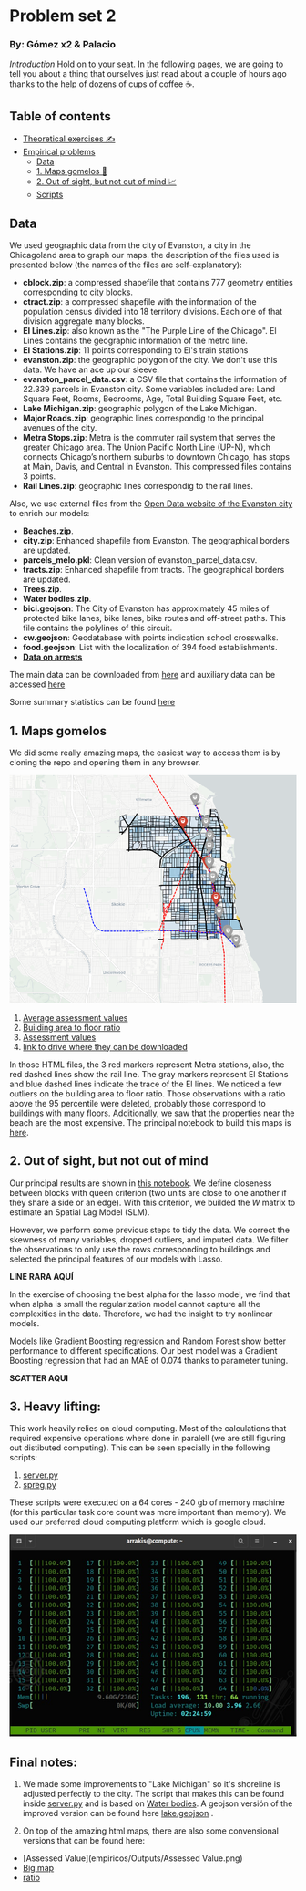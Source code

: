 # Problem set 2 
### By: Gómez x2 & Palacio

*Introduction* Hold on to your seat. In the following pages, we are going to tell you about a thing that ourselves just read about a couple of hours ago thanks to the help of dozens of cups of coffee ☕.

## Table of contents

- [Theoretical exercises ✍️](Document/)
- [Empirical problems](empiricos/)
  - [Data](#data)
  - [1. Maps gomelos 📍](#1-maps-gomelos)
  - [2. Out of sight, but not out of mind 📈](#2-out-of-sight-but-not-out-of-mind)
  - [Scripts](empiricos/)

## Data
We used geographic data from the city of Evanston, a city in the Chicagoland area to graph our maps. the description of the files used is presented below (the names of the files are self-explanatory):
* **cblock.zip**: a compressed shapefile that contains 777 geometry entities corresponding to city blocks.
* **ctract.zip**: a compressed shapefile with the information of the population census divided into 18 territory divisions. Each one of that division aggregate many blocks.
* **El Lines.zip**: also known as the "The Purple Line of the Chicago". El Lines contains the geographic information of the metro line.
* **El Stations.zip**: 11 points corresponding to El's train stations
* **evanston.zip**: the geographic polygon of the city. We don't use this data. We have an ace up our sleeve. 
* **evanston_parcel_data.csv**: a CSV file that contains the information of 22.339 parcels in Evanston city. Some variables included are: Land Square Feet, Rooms, Bedrooms, Age, Total Building Square Feet, etc. 
* **Lake Michigan.zip**: geographic polygon of the Lake Michigan.
* **Major Roads.zip**: geographic lines correspondig to the principal avenues of the city. 
* **Metra Stops.zip**: Metra is the commuter rail system that serves the greater Chicago area. The Union Pacific North Line (UP-N), which connects Chicago’s northern suburbs to downtown Chicago, has stops at Main, Davis, and Central in Evanston. This compressed files contains 3 points.
* **Rail Lines.zip**: geographic lines correspondig to the rail lines. 

Also, we use external files from the [Open Data website of the Evanston city](data.cityofevanston.org) to enrich our models:
* **Beaches.zip**.
* **city.zip**: Enhanced shapefile from Evanston. The geographical borders are updated.
* **parcels_melo.pkl**: Clean version of evanston_parcel_data.csv.
* **tracts.zip**: Enhanced shapefile from tracts. The geographical borders are updated.
* **Trees.zip**.
* **Water bodies.zip**.
* **bici.geojson**: The City of Evanston has approximately 45 miles of protected bike lanes, bike lanes, bike routes and off-street paths. This file contains the polylines of this circuit.
* **cw.geojson**: Geodatabase with points indication school crosswalks.
* **food.geojson**: List with the localization of 394 food establishments.
* [**Data on arrests**](https://data.cityofevanston.org/resource/25em-v4fn.geojson)

The main data can be downloaded from [here](https://github.com/ECON-4676-UNIANDES/Problem_Sets/tree/master/Problem_Set2/data) and auxiliary data can be accessed [here](empiricos/aux_data/)


Some summary statistics can be found [here](empiricos/Analisis_preliminar.ipynb) 

## 1. Maps gomelos

We did some really amazing maps, the easiest way to access them is by cloning the repo and opening them in any browser.


![](./media/maps.png)


1. [Average assessment values](empiricos/Outputs/Average_assessment_values.html)
2. [Building area to floor ratio](empiricos/Outputs/Building_area_to_floor_ratio.html)
3. [Assessment values](empiricos/Outputs/Assessment_values.html)
4. [link to drive where they can be downloaded](https://drive.google.com/drive/folders/1usNDWGDaZh-vdz_O9Z8GbanekB48U3_3?usp=sharing)

In those HTML files, the 3 red markers represent Metra stations, also, the red dashed lines show the rail line. The gray markers represent El Stations and blue dashed lines indicate the trace of the El lines. We noticed a few outliers on the building area to floor ratio. Those observations with a ratio above the 95 percentile were deleted, probably those correspond to buildings with many floors. Additionally, we saw that the properties near the beach are the most expensive. The principal notebook to build this maps is [here](empiricos/Mapas_interactivos.ipynb). 

## 2. Out of sight, but not out of mind
Our principal results are shown in [this notebook](./empiricos/modelos_chingones.ipynb). We define closeness between blocks with queen criterion (two units are close to one another if they share a side or an edge). With this criterion, we builded the $W$ matrix to estimate an Spatial Lag Model (SLM).

However, we perform some previous steps to tidy the data. We correct the skewness of many variables, dropped outliers, and imputed data. We filter the observations to only use the rows corresponding to buildings and selected the principal features of our models with Lasso.

**LINE RARA AQUÍ**

In the exercise of choosing the best alpha for the lasso model, we find that when alpha is small the regularization model cannot capture all the complexities in the data. Therefore, we had the insight to try nonlinear models.

Models like Gradient Boosting regression and Random Forest show better performance to different specifications. Our best model was a Gradient Boosting regression that had an MAE of 0.074 thanks to parameter tuning.

**SCATTER AQUI**

## 3. Heavy lifting: 

This work heavily relies on cloud computing. Most of the calculations that required expensive operations where done in paralell (we are still figuring out distibuted computing). This can be seen specially in the following scripts: 

1. [server.py](./empiricos/server.py) 
2. [spreg.py](./empiricos/spreg.py) 

These scripts were executed on a 64 cores - 240 gb of memory machine (for this particular task core count was more important than memory). We used our preferred cloud computing platform which is google cloud.

![](./media/scs.jpeg)


## Final notes: 

1. We made some improvements to "Lake Michigan" so it's shoreline is adjusted perfectly to the city. The script that makes this can be found inside [server.py](./empiricos/server.py) and is based on [Water bodies](https://data.cityofevanston.org/Information-Technology-includes-maps-geospatial-da/Water-bodies/fdqb-ycz3). A geojson versión of the improved version can be found here [lake.geojson](./empiricos/Outputs/lake.geojson) . 

2. On top of the amazing html maps, there are also some convensional versions that can be found here:
  - [Assessed Value](empiricos/Outputs/Assessed Value.png) 
  - [Big map](empiricos/Outputs/graph_1.png)
  - [ratio](empiricos/Outputs/ratio.png) 
  
  
  
  
